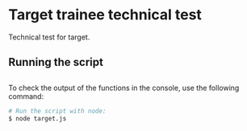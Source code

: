 # Target trainee technical test

Technical test for target.

## <h2 id=#-install>Running the script<h2>

To check the output of the functions in the console, use the following command:

```bash
# Run the script with node:
$ node target.js
```
